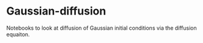 # Gaussian-diffusion
Notebooks to look at diffusion of Gaussian initial conditions via the diffusion equaiton.
